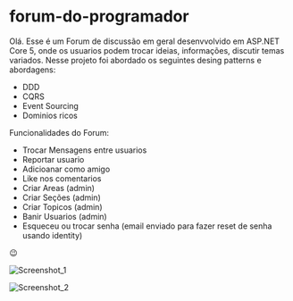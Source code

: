 # forum-do-programador
Olá.
Esse é um Forum de discussão em geral desenvvolvido em ASP.NET Core 5, onde os usuarios podem trocar ideias, informações, discutir temas variados.
Nesse projeto foi abordado os seguintes desing patterns e abordagens:

- DDD
- CQRS
- Event Sourcing
- Dominios ricos

Funcionalidades do Forum:

- Trocar Mensagens entre usuarios
- Reportar usuario
- Adicioanar como amigo
- Like nos comentarios
- Criar Areas (admin)
- Criar Seções (admin)
- Criar Topicos (admin)
- Banir Usuarios (admin)
- Esqueceu ou trocar senha (email enviado para fazer reset de senha usando identity)

😉

![Screenshot_1](https://user-images.githubusercontent.com/25139027/160302851-89e08fe7-b341-49f5-81ca-89168be273d2.png)

![Screenshot_2](https://user-images.githubusercontent.com/25139027/160303024-67273444-def4-4bc0-ac23-700545f18713.png)

